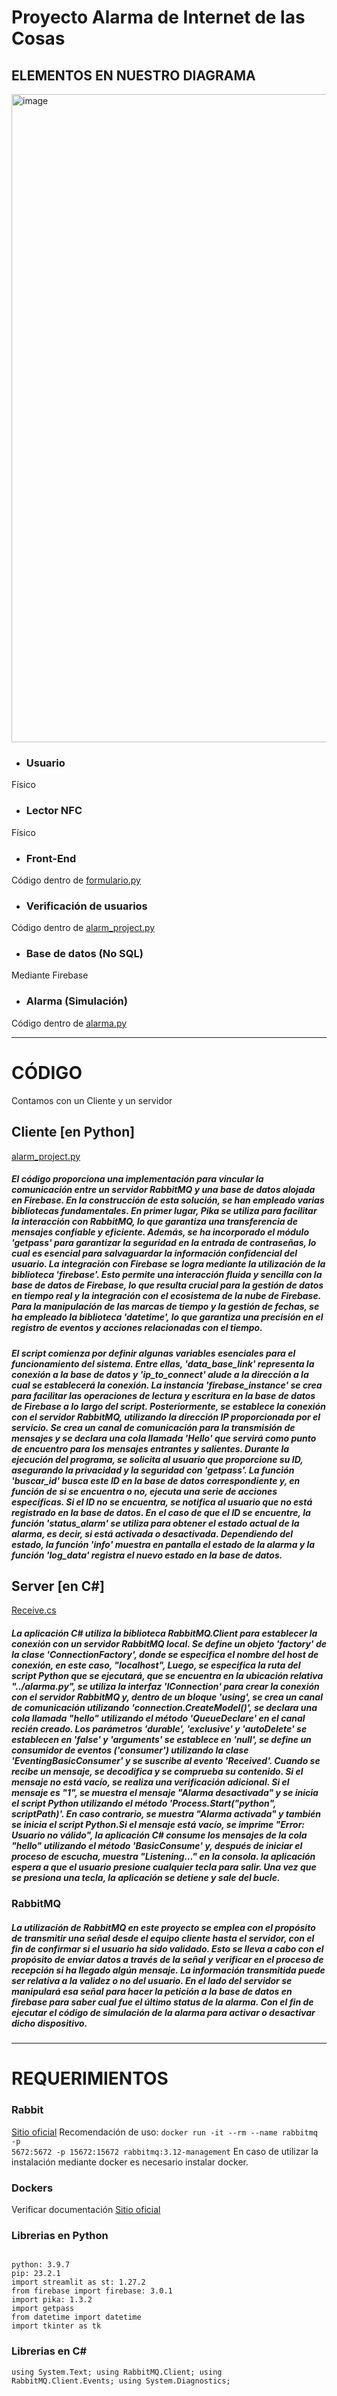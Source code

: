 # Proyecto Alarma de Internet de las Cosas

## ELEMENTOS EN NUESTRO DIAGRAMA
<img width="1037" alt="image" src="https://github.com/ChristopheTuz/proyecto-iot-alarma/assets/60182870/038c80b2-aa72-446d-bd87-373e3d0711ea">

- ### Usuario
Físico

- ### Lector NFC
Físico

- ### Front-End
Código dentro de [formulario.py](https://github.com/ChristopheTuz/proyecto-iot-alarma/blob/main/Front-End/formulario.py)

- ### Verificación de usuarios
Código dentro de [alarm_project.py](https://github.com/ChristopheTuz/proyecto-iot-alarma/blob/main/Cliente/alarm_project.py)

- ### Base de datos (No SQL)
Mediante Firebase

- ### Alarma (Simulación)
Código dentro de [alarma.py](https://github.com/ChristopheTuz/proyecto-iot-alarma/blob/main/Server/alarma.py)

---
# CÓDIGO
Contamos con un Cliente y un servidor 

## Cliente [en Python]
[alarm_project.py](https://github.com/ChristopheTuz/proyecto-iot-alarma/blob/main/Cliente/alarm_project.py)

<h5> El código proporciona una implementación para vincular la comunicación entre un servidor RabbitMQ y una base de datos alojada en Firebase. En la construcción de esta solución, se han empleado varias bibliotecas fundamentales. En primer lugar, Pika se utiliza para facilitar la interacción con RabbitMQ, lo que garantiza una transferencia de mensajes confiable y eficiente. Además, se ha incorporado el módulo 'getpass' para garantizar la seguridad en la entrada de contraseñas, lo cual es esencial para salvaguardar la información confidencial del usuario.
La integración con Firebase se logra mediante la utilización de la biblioteca 'firebase'. Esto permite una interacción fluida y sencilla con la base de datos de Firebase, lo que resulta crucial para la gestión de datos en tiempo real y la integración con el ecosistema de la nube de Firebase. Para la manipulación de las marcas de tiempo y la gestión de fechas, se ha empleado la biblioteca 'datetime', lo que garantiza una precisión en el registro de eventos y acciones relacionadas con el tiempo.</h5>

<h5> El script comienza por definir algunas variables esenciales para el funcionamiento del sistema. Entre ellas, 'data_base_link' representa la conexión a la base de datos y 'ip_to_connect' alude a la dirección a la cual se establecerá la conexión. La instancia 'firebase_instance' se crea para facilitar las operaciones de lectura y escritura en la base de datos de Firebase a lo largo del script.
Posteriormente, se establece la conexión con el servidor RabbitMQ, utilizando la dirección IP proporcionada por el servicio. Se crea un canal de comunicación para la transmisión de mensajes y se declara una cola llamada 'Hello' que servirá como punto de encuentro para los mensajes entrantes y salientes.
Durante la ejecución del programa, se solicita al usuario que proporcione su ID, asegurando la privacidad y la seguridad con 'getpass'. La función 'buscar_id' busca este ID en la base de datos correspondiente y, en función de si se encuentra o no, ejecuta una serie de acciones específicas. Si el ID no se encuentra, se notifica al usuario que no está registrado en la base de datos. En el caso de que el ID se encuentre, la función 'status_alarm' se utiliza para obtener el estado actual de la alarma, es decir, si está activada o desactivada. Dependiendo del estado, la función 'info' muestra en pantalla el estado de la alarma y la función 'log_data' registra el nuevo estado en la base de datos.</h5>

## Server [en C#]
[Receive.cs](https://github.com/ChristopheTuz/proyecto-iot-alarma/blob/main/Server/Receive/Receive.cs)
<h5> La aplicación C# utiliza la biblioteca RabbitMQ.Client para establecer la conexión con un servidor RabbitMQ local. Se define un objeto 'factory' de la clase 'ConnectionFactory', donde se especifica el nombre del host de conexión, en este caso, "localhost", Luego, se especifica la ruta del script Python que se ejecutará, que se encuentra en la ubicación relativa "../alarma.py", se utiliza la interfaz 'IConnection' para crear la conexión con el servidor RabbitMQ y, dentro de un bloque 'using', se crea un canal de comunicación utilizando 'connection.CreateModel()', se declara una cola llamada "hello" utilizando el método 'QueueDeclare' en el canal recién creado. Los parámetros 'durable', 'exclusive' y 'autoDelete' se establecen en 'false' y 'arguments' se establece en 'null', se define un consumidor de eventos ('consumer') utilizando la clase 'EventingBasicConsumer' y se suscribe al evento 'Received'. Cuando se recibe un mensaje, se decodifica y se comprueba su contenido.
Si el mensaje no está vacío, se realiza una verificación adicional. Si el mensaje es "1", se muestra el mensaje "Alarma desactivada" y se inicia el script Python utilizando el método 'Process.Start("python", scriptPath)'. En caso contrario, se muestra "Alarma activada" y también se inicia el script Python.Si el mensaje está vacío, se imprime "Error: Usuario no válido", la aplicación C# consume los mensajes de la cola "hello" utilizando el método 'BasicConsume' y, después de iniciar el proceso de escucha, muestra "Listening..." en la consola. la aplicación espera a que el usuario presione cualquier tecla para salir. Una vez que se presiona una tecla, la aplicación se detiene y sale del bucle.
</h5>

### RabbitMQ 
<h5>
La utilización de RabbitMQ en este proyecto se emplea con el propósito de transmitir una señal desde el equipo cliente hasta el servidor, con el fin de confirmar si el usuario ha sido validado. Esto se lleva a cabo con el propósito de enviar datos a través de la señal y verificar en el proceso de recepción si ha llegado algún mensaje. La información transmitida puede ser relativa a la validez o no del usuario. En el lado del servidor se manipulará esa señal para hacer la petición a la base de datos en firebase para saber cual fue el último status de la alarma. Con el fin de ejecutar el código de simulación de la alarma para activar o desactivar dicho dispositivo.
</h5>

---

# REQUERIMIENTOS

### Rabbit
[Sitio oficial](https://www.rabbitmq.com/download.html)
Recomendación de uso:
<code>docker run -it --rm --name rabbitmq -p 5672:5672 -p 15672:15672 rabbitmq:3.12-management</code>
En caso de utilizar la instalación mediante docker es necesario instalar docker.

### Dockers
Verificar documentación [Sitio oficial](https://docs.docker.com/engine/install/)

### Librerias en Python
<code>
python: 3.9.7
pip: 23.2.1
import streamlit as st: 1.27.2
from firebase import firebase: 3.0.1
import pika: 1.3.2
import getpass
from datetime import datetime
import tkinter as tk
</code>

### Librerias en C#
<code>using System.Text;
using RabbitMQ.Client;
using RabbitMQ.Client.Events;
using System.Diagnostics;
</code>
